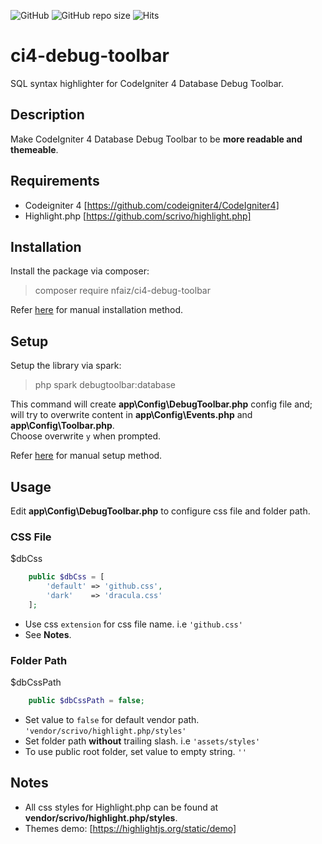![GitHub](https://img.shields.io/github/license/nfaiz/ci4-debug-toolbar)
![GitHub repo size](https://img.shields.io/github/repo-size/nfaiz/ci4-debug-toolbar?label=size)
![Hits](https://hits.seeyoufarm.com/api/count/incr/badge.svg?url=nfaiz/ci4-debug-toolbar)

# ci4-debug-toolbar
SQL syntax highlighter for CodeIgniter 4 Database Debug Toolbar.


## Description
Make CodeIgniter 4 Database Debug Toolbar to be **more readable and themeable**.


## Requirements
* Codeigniter 4 [https://github.com/codeigniter4/CodeIgniter4]
* Highlight.php [https://github.com/scrivo/highlight.php]


## Installation
Install the package via composer:

  > composer require nfaiz/ci4-debug-toolbar

Refer [here](docs/MANUAL.md#installation) for manual installation method.


## Setup
Setup the library via spark:

  > php spark debugtoolbar:database

This command will create **app\Config\DebugToolbar.php** config file and;<br /> 
will try to overwrite content in **app\Config\Events.php** and **app\Config\Toolbar.php**.<br /> 
Choose overwrite `y` when prompted.

Refer [here](docs/MANUAL.md#setup) for manual setup method.


## Usage
Edit **app\Config\DebugToolbar.php** to configure css file and folder path.

### CSS File
$dbCss
```php
    public $dbCss = [
        'default' => 'github.css',
        'dark'    => 'dracula.css'
    ];
```
* Use css `extension` for css file name. i.e `'github.css'`
* See **Notes**.

### Folder Path
$dbCssPath
```php
    public $dbCssPath = false;
```
* Set value to `false` for default vendor path. `'vendor/scrivo/highlight.php/styles'`
* Set folder path **without** trailing slash. i.e `'assets/styles'`
* To use public root folder, set value to empty string. `''`


## Notes
* All css styles for Highlight.php can be found at **vendor/scrivo/highlight.php/styles**.
* Themes demo: [https://highlightjs.org/static/demo]
